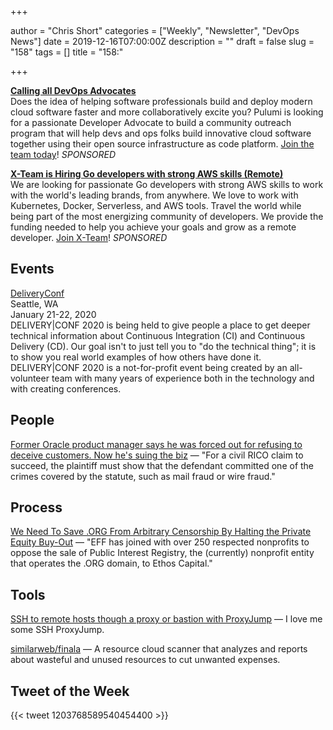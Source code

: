 +++

author = "Chris Short"
categories = ["Weekly", "Newsletter", "DevOps News"]
date = 2019-12-16T07:00:00Z
description = ""
draft = false
slug = "158"
tags = []
title = "158:"

+++

[**Calling all DevOps Advocates**](http://bit.ly/DevOpsIsh)  
Does the idea of helping software professionals build and deploy modern cloud software faster and more collaboratively excite you? Pulumi is looking for a passionate Developer Advocate to build a community outreach program that will help devs and ops folks build innovative cloud software together using their open source infrastructure as code platform. [Join the team today](http://bit.ly/DevOpsIsh)!  *SPONSORED*

[**X-Team is Hiring Go developers with strong AWS skills (Remote)**](https://x-team.com/remote-go-developer-jobs/?utm_source=devopsish&utm_medium=email-ad)  
We are looking for passionate Go developers with strong AWS skills to work with the world's leading brands, from anywhere. We love to work with Kubernetes, Docker, Serverless, and AWS tools. Travel the world while being part of the most energizing community of developers. We provide the funding needed to help you achieve your goals and grow as a remote developer. [Join X-Team](https://x-team.com/remote-go-developer-jobs/?utm_source=devopsish&utm_medium=email-ad)! *SPONSORED*

## Events

[DeliveryConf](https://www.deliveryconf.com/)  
Seattle, WA  
January 21-22, 2020  
DELIVERY|CONF 2020 is being held to give people a place to get deeper technical information about Continuous Integration (CI) and Continuous Delivery (CD). Our goal isn't to just tell you to "do the technical thing"; it is to show you real world examples of how others have done it. DELIVERY|CONF 2020 is a not-for-profit event being created by an all-volunteer team with many years of experience both in the technology and with creating conferences.

## People

[Former Oracle product manager says he was forced out for refusing to deceive customers. Now he's suing the biz](https://www.theregister.co.uk/2019/12/04/oracle_product_manager_lawsuit/) — "For a civil RICO claim to succeed, the plaintiff must show that the defendant committed one of the crimes covered by the statute, such as mail fraud or wire fraud."

## Process

[We Need To Save .ORG From Arbitrary Censorship By Halting the Private Equity Buy-Out](https://www.eff.org/deeplinks/2019/12/we-need-save-org-arbitrary-censorship-halting-private-equity-buy-out) — "EFF has joined with over 250 respected nonprofits to oppose the sale of Public Interest Registry, the (currently) nonprofit entity that operates the .ORG domain, to Ethos Capital."



## Tools

[SSH to remote hosts though a proxy or bastion with ProxyJump](https://www.redhat.com/sysadmin/ssh-proxy-bastion-proxyjump) — I love me some SSH ProxyJump.

[similarweb/finala](https://github.com/similarweb/finala) — A resource cloud scanner that analyzes and reports about wasteful and unused resources to cut unwanted expenses.


## Tweet of the Week

{{< tweet 1203768589540454400 >}}
